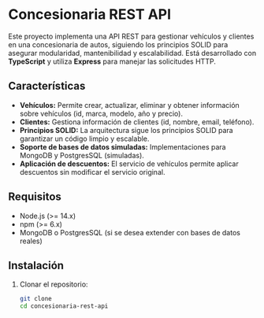 # Concesionaria REST API

Este proyecto implementa una API REST para gestionar vehículos y clientes en una concesionaria de autos, siguiendo los principios SOLID para asegurar modularidad, mantenibilidad y escalabilidad. Está desarrollado con **TypeScript** y utiliza **Express** para manejar las solicitudes HTTP.

## Características

- **Vehículos:** Permite crear, actualizar, eliminar y obtener información sobre vehículos (id, marca, modelo, año y precio).
- **Clientes:** Gestiona información de clientes (id, nombre, email, teléfono).
- **Principios SOLID:** La arquitectura sigue los principios SOLID para garantizar un código limpio y escalable.
- **Soporte de bases de datos simuladas:** Implementaciones para MongoDB y PostgresSQL (simuladas).
- **Aplicación de descuentos:** El servicio de vehículos permite aplicar descuentos sin modificar el servicio original.

## Requisitos

- Node.js (>= 14.x)
- npm (>= 6.x)
- MongoDB o PostgresSQL (si se desea extender con bases de datos reales)

## Instalación

1. Clonar el repositorio:

   ```bash
   git clone 
   cd concesionaria-rest-api
